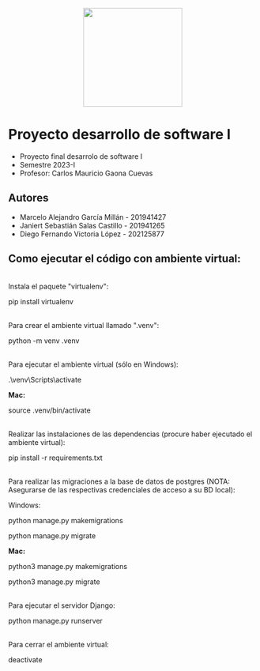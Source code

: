 <p align='center'>
  <img width='200' heigth='225' src='https://user-images.githubusercontent.com/62605744/171186764-43f7aae0-81a9-4b6e-b4ce-af963564eafb.png'>
</p>

# Proyecto desarrollo de software I
- Proyecto final desarrolo de software I
- Semestre 2023-I
- Profesor: Carlos Mauricio Gaona Cuevas

## Autores
- Marcelo Alejandro García Millán - 201941427
- Janiert Sebastián Salas Castillo - 201941265
- Diego Fernando Victoria López - 202125877


## Como ejecutar el código con ambiente virtual:

<br>
Instala el paquete "virtualenv":


pip install virtualenv 


<br>
Para crear el ambiente virtual llamado ".venv":


python -m venv .venv


<br>
Para ejecutar el ambiente virtual (sólo en Windows):


.\venv\Scripts\activate


<strong> Mac: </strong> 


source .venv/bin/activate

<br>
Realizar las instalaciones de las dependencias (procure haber ejecutado el ambiente virtual):


pip install -r requirements.txt

<br>
Para realizar las migraciones a la base de datos de postgres (NOTA: Asegurarse de las respectivas credenciales de acceso a su BD local):
<br>


Windows:


python manage.py makemigrations


python manage.py migrate


<strong> Mac: </strong>


python3 manage.py makemigrations


python3 manage.py migrate

<br>
Para ejecutar el servidor Django:


python manage.py runserver


<br>
Para cerrar el ambiente virtual:


deactivate
